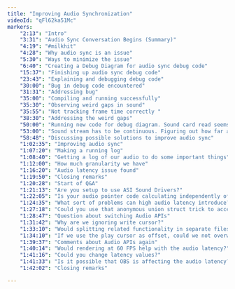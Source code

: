 ```yaml
---
title: "Improving Audio Synchronization"
videoId: "qFl62ka51Mc"
markers:
    "2:13": "Intro"
    "3:31": "Audio Sync Conversation Begins (Summary)"
    "4:19": "#milkhit"
    "4:28": "Why audio sync is an issue"
    "5:30": "Ways to minimize the issue"
    "6:40": "Creating a Debug Diagram for audio sync debug code"
    "15:37": "Finishing up audio sync debug code"
    "23:43": "Explaining and debugging debug code"
    "30:00": "Bug in debug code encountered"
    "31:31": "Addressing bug"
    "35:00": "Compiling and running successfully"
    "35:30": "Observing weird gaps in sound"
    "35:55": "Not tracking frame time correctly "
    "38:30": "Addressing the weird gaps"
    "50:00": "Running new code for debug diagram. Sound card read seems unreliable"
    "53:00": "Sound stream has to be continuous. Figuring out how far ahead of the current play cursor we should be writing"
    "58:48": "Discussing possible solutions to improve audio sync"
    "1:02:35": "Improving audio sync"
    "1:07:20": "Making a running log"
    "1:08:40": "Getting a log of our audio to do some important things"
    "1:12:00": "How much granularity we have"
    "1:16:20": "Audio latency issue found"
    "1:19:50": "Closing remarks"
    "1:20:28": "Start of Q&A"
    "1:21:13": "Are you setup to use ASI Sound Drivers?"
    "1:22:05": "Is your audio pointer code calculating independently of the variable-fixed visual frames per second?"
    "1:24:35": "What sort of problems can high audio latency introduce?"
    "1:27:18": "Could you use that anonymous union struct trick to access the members of bitmap info header structure more easily?"
    "1:28:47": "Question about switching Audio APIs"
    "1:31:42": "Why are we ignoring write cursor?"
    "1:33:10": "Would splitting related functionality in separate files help?"
    "1:34:10": "If we use the play cursor as offset, could we not overwrite previously written audio data?"
    "1:39:37": "Comments about Audio APIs again"
    "1:40:14": "Would rendering at 60 FPS help with the audio latency?"
    "1:41:16": "Could you change latency values?"
    "1:41:33": "Is it possible that OBS is affecting the audio latency?"
    "1:42:02": "Closing remarks"

---
```


